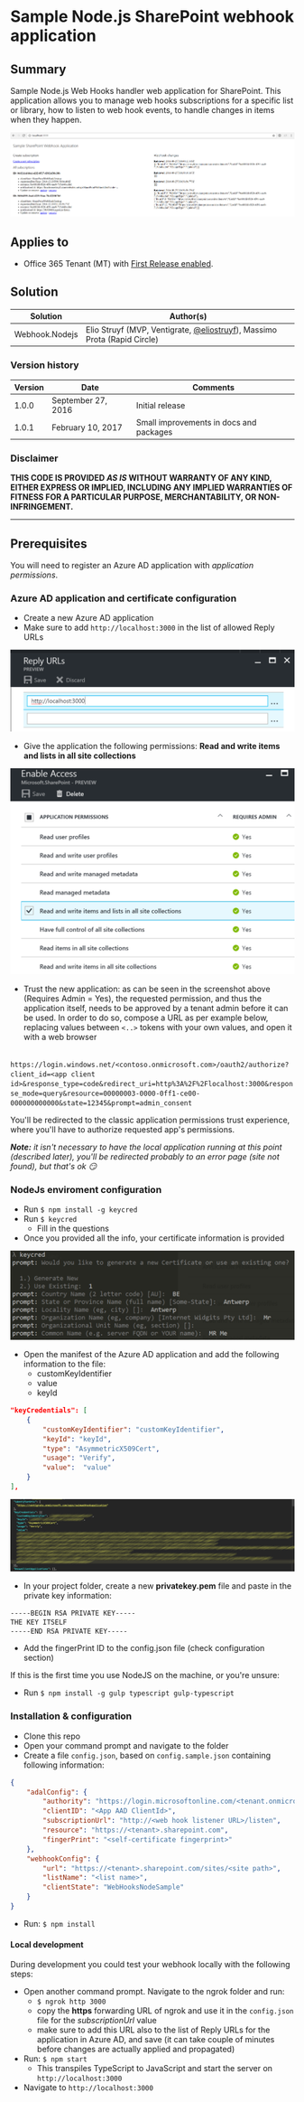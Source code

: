 # Sample Node.js SharePoint webhook application

## Summary

Sample Node.js Web Hooks handler web application for SharePoint. This application allows you to manage web hooks subscriptions for a specific list or library, how to listen to web hook events, to handle changes in items when they happen.

![Notification sample](./assets/homepage-view.png)

## Applies to

- Office 365 Tenant (MT) with [First Release enabled](https://support.office.com/en-us/article/Set-up-the-Standard-or-First-Release-options-in-Office-365-3b3adfa4-1777-4ff0-b606-fb8732101f47).

## Solution
Solution | Author(s)
---------|----------
Webhook.Nodejs | Elio Struyf (MVP, Ventigrate, [@eliostruyf](https://twitter.com/eliostruyf)), Massimo Prota (Rapid Circle)

### Version history
Version  | Date | Comments
---------| -----| --------
1.0.0  | September 27, 2016 | Initial release
1.0.1  | February 10, 2017 | Small improvements in docs and packages

### Disclaimer
**THIS CODE IS PROVIDED *AS IS* WITHOUT WARRANTY OF ANY KIND, EITHER EXPRESS OR IMPLIED, INCLUDING ANY IMPLIED WARRANTIES OF FITNESS FOR A PARTICULAR PURPOSE, MERCHANTABILITY, OR NON-INFRINGEMENT.**

---

## Prerequisites

You will need to register an Azure AD application with *application permissions*.

### Azure AD application and certificate configuration
- Create a new Azure AD application
- Make sure to add `http://localhost:3000` in the list of allowed Reply URLs

![Reply URLs](./assets/azure-ad-replyurls-1.png)

- Give the application the following permissions: **Read and write items and lists in all site collections**

![Read & Write permissions](./assets/azure-ad-permissions.png)

- Trust the new application: as can be seen in the screenshot above (Requires Admin = Yes), the requested permission, and thus the application itself, needs to be approved by a tenant admin before it can be used. In order to do so, compose a URL as per example below, replacing values between `<..>` tokens with your own values, and open it with a web browser

<code>
https://login.windows.net/&lt;contoso.onmicrosoft.com&gt;/oauth2/authorize?client_id=&lt;app client id&gt;&response_type=code&redirect_uri=http%3A%2F%2Flocalhost:3000&response_mode=query&resource=00000003-0000-0ff1-ce00-000000000000&state=12345&prompt=admin_consent
</code>

You'll be redirected to the classic application permissions trust experience, where you'll have to authorize requested app's permissions.

_**Note:** it isn't necessary to have the local application running at this point (described later), you'll be redirected probably to an error page (site not found), but that's ok :smirk:_

### NodeJs enviroment configuration
- Run `$ npm install -g keycred`
- Run `$ keycred`
    - Fill in the questions
- Once you provided all the info, your certificate information is provided

![Certificate information](./assets/certificate.png)

- Open the manifest of the Azure AD application and add the following information to the file:
    - customKeyIdentifier
    - value
    - keyId

```JSON
"keyCredentials": [
    {
        "customKeyIdentifier": "customKeyIdentifier",
        "keyId": "keyId",
        "type": "AsymmetricX509Cert",
        "usage": "Verify",
        "value":  "value"
    }
],
```

![keyCredentials config](./assets/manifest.png)

- In your project folder, create a new **privatekey.pem** file and paste in the private key information:

```
-----BEGIN RSA PRIVATE KEY-----
THE KEY ITSELF
-----END RSA PRIVATE KEY-----
```

- Add the fingerPrint ID to the config.json file (check configuration section)

If this is the first time you use NodeJS on the machine, or you're unsure:

-  Run `$ npm install -g gulp typescript gulp-typescript`

### Installation & configuration
- Clone this repo
- Open your command prompt and navigate to the folder
- Create a file `config.json`, based on `config.sample.json` containing following information:
```JSON
{
    "adalConfig": {
        "authority": "https://login.microsoftonline.com/<tenant.onmicrosoft.com>",
        "clientID": "<App AAD ClientId>",
        "subscriptionUrl": "http://<web hook listener URL>/listen",
        "resource": "https://<tenant>.sharepoint.com",
        "fingerPrint": "<self-certificate fingerprint>"
    },
    "webhookConfig": {
        "url": "https://<tenant>.sharepoint.com/sites/<site path>",
        "listName": "<list name>",
        "clientState": "WebHooksNodeSample"
    }
}
```

- Run: `$ npm install`

####  Local development
During development you could test your webhook locally with the following steps:
- Open another command prompt. Navigate to the ngrok folder and run:
    - `$ ngrok http 3000`
    - copy the **https** forwarding URL of ngrok and use it in the `config.json` file for the _subscriptionUrl_ value
    - make sure to add this URL also to the list of Reply URLs for the application in Azure AD, and save (it can take couple of minutes before changes are actually applied and propagated)
- Run: `$ npm start`
    - This transpiles TypeScript to JavaScript and start the server on `http://localhost:3000`
- Navigate to `http://localhost:3000`